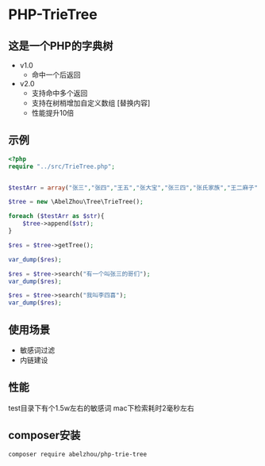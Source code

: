 # PHP-TrieTree
## 这是一个PHP的字典树

- v1.0
	- 命中一个后返回
- v2.0
	- 支持命中多个返回
	- 支持在树梢增加自定义数组 [替换内容] 
	- 性能提升10倍

## 示例
```php
<?php
require "../src/TrieTree.php";


$testArr = array("张三","张四","王五","张大宝","张三四","张氏家族","王二麻子");

$tree = new \AbelZhou\Tree\TrieTree();

foreach ($testArr as $str){
    $tree->append($str);
}

$res = $tree->getTree();

var_dump($res);

$res = $tree->search("有一个叫张三的哥们");
var_dump($res);

$res = $tree->search("我叫李四喜");
var_dump($res);
```

## 使用场景
- 敏感词过滤
- 内链建设

## 性能
test目录下有个1.5w左右的敏感词
mac下检索耗时2毫秒左右


## composer安装
```
composer require abelzhou/php-trie-tree
```

